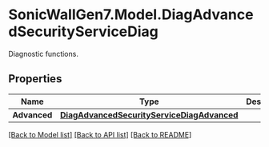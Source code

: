 # SonicWallGen7.Model.DiagAdvancedSecurityServiceDiag
Diagnostic functions.

## Properties

Name | Type | Description | Notes
------------ | ------------- | ------------- | -------------
**Advanced** | [**DiagAdvancedSecurityServiceDiagAdvanced**](DiagAdvancedSecurityServiceDiagAdvanced.md) |  | [optional] 

[[Back to Model list]](../README.md#documentation-for-models) [[Back to API list]](../README.md#documentation-for-api-endpoints) [[Back to README]](../README.md)


